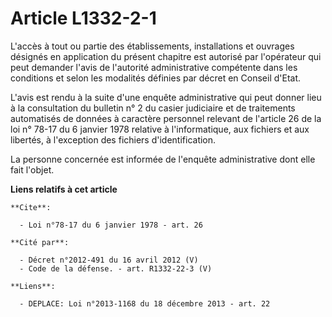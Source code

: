 # Article L1332-2-1

L'accès à tout ou partie des établissements, installations et ouvrages désignés en application du présent chapitre est
autorisé par l'opérateur qui peut demander l'avis de l'autorité administrative compétente dans les conditions et selon les
modalités définies par décret en Conseil d'Etat.

L'avis est rendu à la suite d'une enquête administrative qui peut donner lieu à la consultation du bulletin n° 2 du casier
judiciaire et de traitements automatisés de données à caractère personnel relevant de l'article 26 de la loi n° 78-17 du 6
janvier 1978 relative à l'informatique, aux fichiers et aux libertés, à l'exception des fichiers d'identification. 

La personne concernée est informée de l'enquête administrative dont elle fait l'objet.

**Liens relatifs à cet article**

	**Cite**:

	  - Loi n°78-17 du 6 janvier 1978 - art. 26

	**Cité par**:

	  - Décret n°2012-491 du 16 avril 2012 (V)
	  - Code de la défense. - art. R1332-22-3 (V)

	**Liens**:

	  - DEPLACE: Loi n°2013-1168 du 18 décembre 2013 - art. 22
